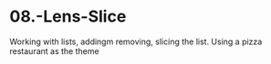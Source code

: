 # 08.-Lens-Slice
Working with lists, addingm removing, slicing the list. Using a pizza restaurant as the theme

